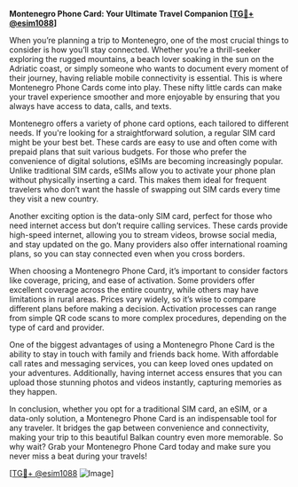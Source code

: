 **Montenegro Phone Card: Your Ultimate Travel Companion [[TG💪+ @esim1088](https://t.me/s/esim1088)]**

When you’re planning a trip to Montenegro, one of the most crucial things to consider is how you’ll stay connected. Whether you’re a thrill-seeker exploring the rugged mountains, a beach lover soaking in the sun on the Adriatic coast, or simply someone who wants to document every moment of their journey, having reliable mobile connectivity is essential. This is where Montenegro Phone Cards come into play. These nifty little cards can make your travel experience smoother and more enjoyable by ensuring that you always have access to data, calls, and texts.

Montenegro offers a variety of phone card options, each tailored to different needs. If you're looking for a straightforward solution, a regular SIM card might be your best bet. These cards are easy to use and often come with prepaid plans that suit various budgets. For those who prefer the convenience of digital solutions, eSIMs are becoming increasingly popular. Unlike traditional SIM cards, eSIMs allow you to activate your phone plan without physically inserting a card. This makes them ideal for frequent travelers who don’t want the hassle of swapping out SIM cards every time they visit a new country.

Another exciting option is the data-only SIM card, perfect for those who need internet access but don’t require calling services. These cards provide high-speed internet, allowing you to stream videos, browse social media, and stay updated on the go. Many providers also offer international roaming plans, so you can stay connected even when you cross borders.

When choosing a Montenegro Phone Card, it’s important to consider factors like coverage, pricing, and ease of activation. Some providers offer excellent coverage across the entire country, while others may have limitations in rural areas. Prices vary widely, so it’s wise to compare different plans before making a decision. Activation processes can range from simple QR code scans to more complex procedures, depending on the type of card and provider.

One of the biggest advantages of using a Montenegro Phone Card is the ability to stay in touch with family and friends back home. With affordable call rates and messaging services, you can keep loved ones updated on your adventures. Additionally, having internet access ensures that you can upload those stunning photos and videos instantly, capturing memories as they happen.

In conclusion, whether you opt for a traditional SIM card, an eSIM, or a data-only solution, a Montenegro Phone Card is an indispensable tool for any traveler. It bridges the gap between convenience and connectivity, making your trip to this beautiful Balkan country even more memorable. So why wait? Grab your Montenegro Phone Card today and make sure you never miss a beat during your travels! 

[[TG💪+ @esim1088](https://t.me/s/esim1088) ![Image](https://i.postimg.cc/Y0z9fWf4/image.png)]